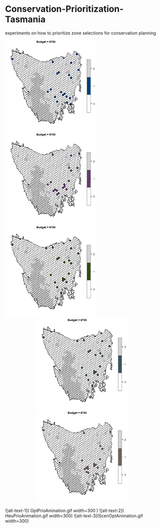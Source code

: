 # Conservation-Prioritization-Tasmania
experiments on how to prioritize zone selections for conservation planning

<div align="left">
  <img src="https://github.com/WangQuanmeng/Conservation-Prioritization-Tasmania/blob/main/OptPrioAnimation.gif" width="300"  />
  <img src="https://github.com/WangQuanmeng/Conservation-Prioritization-Tasmania/blob/main/HeuPrioAnimation.gif" width="300" />
  <img src="https://github.com/WangQuanmeng/Conservation-Prioritization-Tasmania/blob/main/ScenOptAnimation.gif" width="300" />
</div>

<div align="center">
  <img src="https://github.com/WangQuanmeng/Conservation-Prioritization-Tasmania/blob/main/ForGreedyAnimation.gif" width="300" />
  <img src="https://github.com/WangQuanmeng/Conservation-Prioritization-Tasmania/blob/main/BackGreedyAnimation.gif" width="300"/>
</div>


![alt-text-1]( OptPrioAnimation.gif  width=300 ) ![alt-text-2]( HeuPrioAnimation.gif  width=300) ![alt-text-3](ScenOptAnimation.gif width=300)
